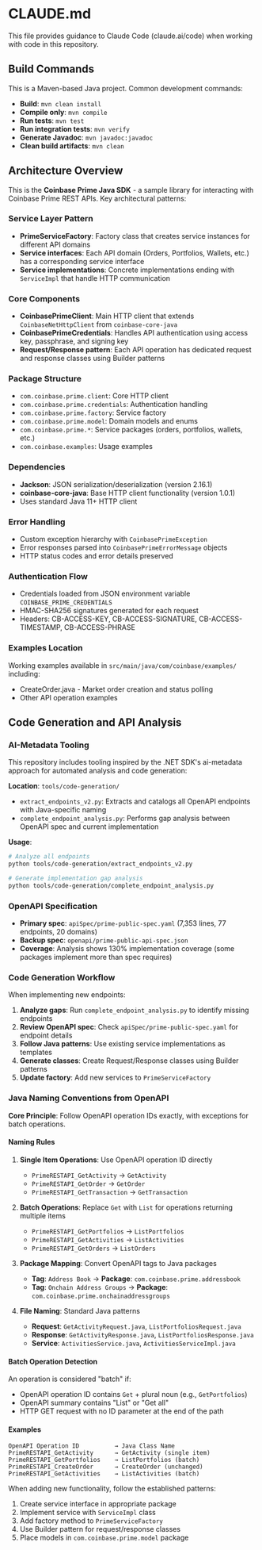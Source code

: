 # CLAUDE.md

This file provides guidance to Claude Code (claude.ai/code) when working with code in this repository.

## Build Commands

This is a Maven-based Java project. Common development commands:

- **Build**: `mvn clean install`
- **Compile only**: `mvn compile`
- **Run tests**: `mvn test`
- **Run integration tests**: `mvn verify`
- **Generate Javadoc**: `mvn javadoc:javadoc`
- **Clean build artifacts**: `mvn clean`

## Architecture Overview

This is the **Coinbase Prime Java SDK** - a sample library for interacting with Coinbase Prime REST APIs. Key architectural patterns:

### Service Layer Pattern
- **PrimeServiceFactory**: Factory class that creates service instances for different API domains
- **Service interfaces**: Each API domain (Orders, Portfolios, Wallets, etc.) has a corresponding service interface
- **Service implementations**: Concrete implementations ending with `ServiceImpl` that handle HTTP communication

### Core Components
- **CoinbasePrimeClient**: Main HTTP client that extends `CoinbaseNetHttpClient` from `coinbase-core-java` 
- **CoinbasePrimeCredentials**: Handles API authentication using access key, passphrase, and signing key
- **Request/Response pattern**: Each API operation has dedicated request and response classes using Builder patterns

### Package Structure
- `com.coinbase.prime.client`: Core HTTP client
- `com.coinbase.prime.credentials`: Authentication handling  
- `com.coinbase.prime.factory`: Service factory
- `com.coinbase.prime.model`: Domain models and enums
- `com.coinbase.prime.*`: Service packages (orders, portfolios, wallets, etc.)
- `com.coinbase.examples`: Usage examples

### Dependencies
- **Jackson**: JSON serialization/deserialization (version 2.16.1)
- **coinbase-core-java**: Base HTTP client functionality (version 1.0.1)
- Uses standard Java 11+ HTTP client

### Error Handling
- Custom exception hierarchy with `CoinbasePrimeException`
- Error responses parsed into `CoinbasePrimeErrorMessage` objects
- HTTP status codes and error details preserved

### Authentication Flow
- Credentials loaded from JSON environment variable `COINBASE_PRIME_CREDENTIALS`
- HMAC-SHA256 signatures generated for each request
- Headers: CB-ACCESS-KEY, CB-ACCESS-SIGNATURE, CB-ACCESS-TIMESTAMP, CB-ACCESS-PHRASE

### Examples Location
Working examples available in `src/main/java/com/coinbase/examples/` including:
- CreateOrder.java - Market order creation and status polling
- Other API operation examples

## Code Generation and API Analysis

### AI-Metadata Tooling
This repository includes tooling inspired by the .NET SDK's ai-metadata approach for automated analysis and code generation:

**Location**: `tools/code-generation/`
- `extract_endpoints_v2.py`: Extracts and catalogs all OpenAPI endpoints with Java-specific naming
- `complete_endpoint_analysis.py`: Performs gap analysis between OpenAPI spec and current implementation

**Usage**:
```bash
# Analyze all endpoints
python tools/code-generation/extract_endpoints_v2.py

# Generate implementation gap analysis  
python tools/code-generation/complete_endpoint_analysis.py
```

### OpenAPI Specification
- **Primary spec**: `apiSpec/prime-public-spec.yaml` (7,353 lines, 77 endpoints, 20 domains)
- **Backup spec**: `openapi/prime-public-api-spec.json`
- **Coverage**: Analysis shows 130% implementation coverage (some packages implement more than spec requires)

### Code Generation Workflow
When implementing new endpoints:
1. **Analyze gaps**: Run `complete_endpoint_analysis.py` to identify missing endpoints
2. **Review OpenAPI spec**: Check `apiSpec/prime-public-spec.yaml` for endpoint details
3. **Follow Java patterns**: Use existing service implementations as templates
4. **Generate classes**: Create Request/Response classes using Builder patterns
5. **Update factory**: Add new services to `PrimeServiceFactory`

### Java Naming Conventions from OpenAPI

**Core Principle**: Follow OpenAPI operation IDs exactly, with exceptions for batch operations.

#### Naming Rules
1. **Single Item Operations**: Use OpenAPI operation ID directly
   - `PrimeRESTAPI_GetActivity` → `GetActivity`
   - `PrimeRESTAPI_GetOrder` → `GetOrder`
   - `PrimeRESTAPI_GetTransaction` → `GetTransaction`

2. **Batch Operations**: Replace `Get` with `List` for operations returning multiple items
   - `PrimeRESTAPI_GetPortfolios` → `ListPortfolios`
   - `PrimeRESTAPI_GetActivities` → `ListActivities`
   - `PrimeRESTAPI_GetOrders` → `ListOrders`

3. **Package Mapping**: Convert OpenAPI tags to Java packages
   - **Tag**: `Address Book` → **Package**: `com.coinbase.prime.addressbook`
   - **Tag**: `Onchain Address Groups` → **Package**: `com.coinbase.prime.onchainaddressgroups`

4. **File Naming**: Standard Java patterns
   - **Request**: `GetActivityRequest.java`, `ListPortfoliosRequest.java`
   - **Response**: `GetActivityResponse.java`, `ListPortfoliosResponse.java`
   - **Service**: `ActivitiesService.java`, `ActivitiesServiceImpl.java`

#### Batch Operation Detection
An operation is considered "batch" if:
- OpenAPI operation ID contains `Get` + plural noun (e.g., `GetPortfolios`)
- OpenAPI summary contains "List" or "Get all"
- HTTP GET request with no ID parameter at the end of the path

#### Examples
```
OpenAPI Operation ID          → Java Class Name
PrimeRESTAPI_GetActivity      → GetActivity (single item)
PrimeRESTAPI_GetPortfolios    → ListPortfolios (batch)
PrimeRESTAPI_CreateOrder      → CreateOrder (unchanged)
PrimeRESTAPI_GetActivities    → ListActivities (batch)
```

When adding new functionality, follow the established patterns:
1. Create service interface in appropriate package
2. Implement service with `ServiceImpl` class
3. Add factory method to `PrimeServiceFactory`
4. Use Builder pattern for request/response classes
5. Place models in `com.coinbase.prime.model` package